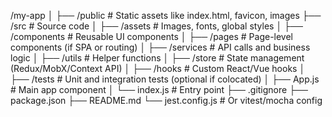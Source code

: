 
/my-app
│
├── /public           # Static assets like index.html, favicon, images
├── /src              # Source code
│   ├── /assets       # Images, fonts, global styles
│   ├── /components   # Reusable UI components
│   ├── /pages        # Page-level components (if SPA or routing)
│   ├── /services     # API calls and business logic
│   ├── /utils        # Helper functions
│   ├── /store        # State management (Redux/MobX/Context API)
│   ├── /hooks        # Custom React/Vue hooks
│   ├── /tests        # Unit and integration tests (optional if colocated)
│   ├── App.js        # Main app component
│   └── index.js      # Entry point
├── .gitignore
├── package.json
├── README.md
└── jest.config.js    # Or vitest/mocha config
